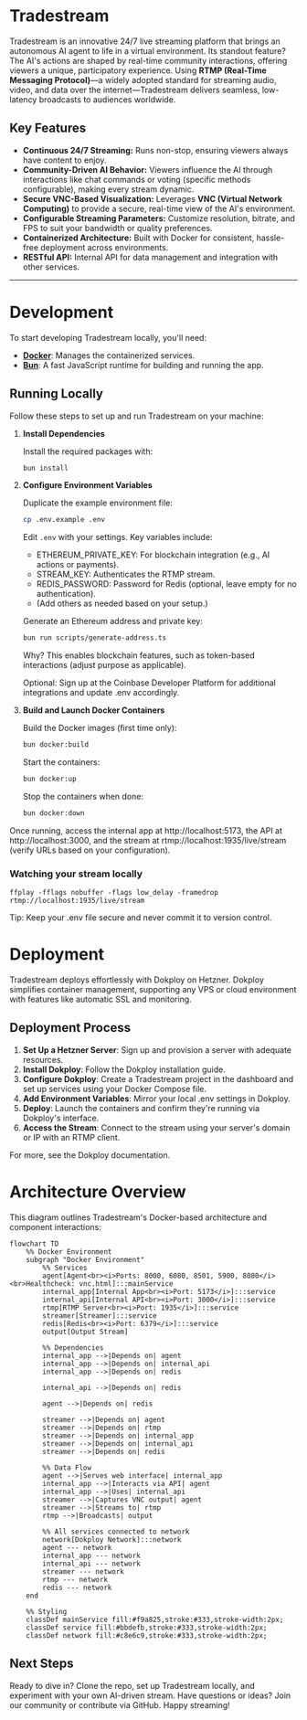 # Tradestream

Tradestream is an innovative 24/7 live streaming platform that brings an autonomous AI agent to life in a virtual environment. Its standout feature? The AI's actions are shaped by real-time community interactions, offering viewers a unique, participatory experience. Using **RTMP (Real-Time Messaging Protocol)**—a widely adopted standard for streaming audio, video, and data over the internet—Tradestream delivers seamless, low-latency broadcasts to audiences worldwide.

## Key Features

- **Continuous 24/7 Streaming:** Runs non-stop, ensuring viewers always have content to enjoy.
- **Community-Driven AI Behavior:** Viewers influence the AI through interactions like chat commands or voting (specific methods configurable), making every stream dynamic.
- **Secure VNC-Based Visualization:** Leverages **VNC (Virtual Network Computing)** to provide a secure, real-time view of the AI's environment.
- **Configurable Streaming Parameters:** Customize resolution, bitrate, and FPS to suit your bandwidth or quality preferences.
- **Containerized Architecture:** Built with Docker for consistent, hassle-free deployment across environments.
- **RESTful API:** Internal API for data management and integration with other services.

---

# Development

To start developing Tradestream locally, you'll need:

- **[Docker](https://docs.docker.com/get-docker/)**: Manages the containerized services.
- **[Bun](https://bun.sh/)**: A fast JavaScript runtime for building and running the app.

## Running Locally

Follow these steps to set up and run Tradestream on your machine:

1. **Install Dependencies**

   Install the required packages with:

   ```bash
   bun install
   ```

2. **Configure Environment Variables**

   Duplicate the example environment file:
   ```bash
   cp .env.example .env
   ```

   Edit `.env` with your settings. Key variables include:
   - ETHEREUM_PRIVATE_KEY: For blockchain integration (e.g., AI actions or payments).
   - STREAM_KEY: Authenticates the RTMP stream.
   - REDIS_PASSWORD: Password for Redis (optional, leave empty for no authentication).
   - (Add others as needed based on your setup.)

   Generate an Ethereum address and private key:
   ```bash
   bun run scripts/generate-address.ts
   ```
   Why? This enables blockchain features, such as token-based interactions (adjust purpose as applicable).

   Optional: Sign up at the Coinbase Developer Platform for additional integrations and update .env accordingly.

3. **Build and Launch Docker Containers**

   Build the Docker images (first time only):
   ```bash
   bun docker:build
   ```

   Start the containers:
   ```bash
   bun docker:up
   ```

   Stop the containers when done:
   ```bash
   bun docker:down
   ```

Once running, access the internal app at http://localhost:5173, the API at http://localhost:3000, and the stream at rtmp://localhost:1935/live/stream (verify URLs based on your configuration).

### Watching your stream locally

```
ffplay -fflags nobuffer -flags low_delay -framedrop rtmp://localhost:1935/live/stream
```

Tip: Keep your .env file secure and never commit it to version control.

# Deployment

Tradestream deploys effortlessly with Dokploy on Hetzner. Dokploy simplifies container management, supporting any VPS or cloud environment with features like automatic SSL and monitoring.

## Deployment Process

1. **Set Up a Hetzner Server**: Sign up and provision a server with adequate resources.
2. **Install Dokploy**: Follow the Dokploy installation guide.
3. **Configure Dokploy**: Create a Tradestream project in the dashboard and set up services using your Docker Compose file.
4. **Add Environment Variables**: Mirror your local .env settings in Dokploy.
5. **Deploy**: Launch the containers and confirm they're running via Dokploy's interface.
6. **Access the Stream**: Connect to the stream using your server's domain or IP with an RTMP client.

For more, see the Dokploy documentation.

# Architecture Overview

This diagram outlines Tradestream's Docker-based architecture and component interactions:

```mermaid
flowchart TD
    %% Docker Environment
    subgraph "Docker Environment"
        %% Services
        agent[Agent<br><i>Ports: 8000, 6080, 8501, 5900, 8080</i><br>Healthcheck: vnc.html]:::mainService
        internal_app[Internal App<br><i>Port: 5173</i>]:::service
        internal_api[Internal API<br><i>Port: 3000</i>]:::service
        rtmp[RTMP Server<br><i>Port: 1935</i>]:::service
        streamer[Streamer]:::service
        redis[Redis<br><i>Port: 6379</i>]:::service
        output[Output Stream]

        %% Dependencies
        internal_app -->|Depends on| agent
        internal_app -->|Depends on| internal_api
        internal_app -->|Depends on| redis
        
        internal_api -->|Depends on| redis
        
        agent -->|Depends on| redis
        
        streamer -->|Depends on| agent
        streamer -->|Depends on| rtmp
        streamer -->|Depends on| internal_app
        streamer -->|Depends on| internal_api
        streamer -->|Depends on| redis
        
        %% Data Flow
        agent -->|Serves web interface| internal_app
        internal_app -->|Interacts via API| agent
        internal_app -->|Uses| internal_api
        streamer -->|Captures VNC output| agent
        streamer -->|Streams to| rtmp
        rtmp -->|Broadcasts| output
        
        %% All services connected to network
        network[Dokploy Network]:::network
        agent --- network
        internal_app --- network
        internal_api --- network
        streamer --- network
        rtmp --- network
        redis --- network
    end

    %% Styling
    classDef mainService fill:#f9a825,stroke:#333,stroke-width:2px;
    classDef service fill:#bbdefb,stroke:#333,stroke-width:2px;
    classDef network fill:#c8e6c9,stroke:#333,stroke-width:2px;
```

## Next Steps

Ready to dive in? Clone the repo, set up Tradestream locally, and experiment with your own AI-driven stream. Have questions or ideas? Join our community or contribute via GitHub. Happy streaming!
